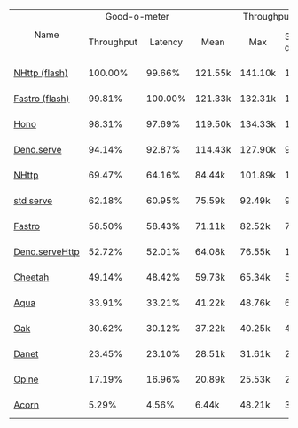 <table>
<tr>
    <td align="center" rowspan="2">Name</td>
    <td align="center" colspan="2">Good-o-meter</td>
    <td align="center" colspan="4">Throughput (rps)</td>
    <td align="center" colspan="3">Latency (ms)</td>
</tr>
<tr>
    <!-- still Name -->
    <td align="center">Throughput</td>
    <td align="center">Latency</td>
    <td align="center">Mean</td>
    <td align="center">Max</td>
    <td align="center">Standard deviation</td>
    <td align="center">Size per second</td>
    <td align="center">Avg</td>
    <td align="center">Min</td>
    <td align="center">Max</td>
</tr><tr>
    <td><a href="./nhttp_flash.ts.md">NHttp (flash)</a></td>
    <td>100.00%</td>
    <td>99.66%</td>
    <td>121.55k</td>
    <td>141.10k</td>
    <td>13.89k</td>
    <td>2.13 MiB</td>
    <td>0.52</td>
    <td>0.36</td>
    <td>1.88</td>
</tr>
<tr>
    <td><a href="./fastro_flash.ts.md">Fastro (flash)</a></td>
    <td>99.81%</td>
    <td>100.00%</td>
    <td>121.33k</td>
    <td>132.31k</td>
    <td>13.58k</td>
    <td>2.13 MiB</td>
    <td>0.52</td>
    <td>0.39</td>
    <td>2.09</td>
</tr>
<tr>
    <td><a href="./hono.ts.md">Hono</a></td>
    <td>98.31%</td>
    <td>97.69%</td>
    <td>119.50k</td>
    <td>134.33k</td>
    <td>14.23k</td>
    <td>2.09 MiB</td>
    <td>0.53</td>
    <td>0.39</td>
    <td>2.96</td>
</tr>
<tr>
    <td><a href="./deno_serve.ts.md">Deno.serve</a></td>
    <td>94.14%</td>
    <td>92.87%</td>
    <td>114.43k</td>
    <td>127.90k</td>
    <td>9.72k</td>
    <td>1.99 MiB</td>
    <td>0.55</td>
    <td>0.41</td>
    <td>2.61</td>
</tr>
<tr>
    <td><a href="./nhttp.ts.md">NHttp</a></td>
    <td>69.47%</td>
    <td>64.16%</td>
    <td>84.44k</td>
    <td>101.89k</td>
    <td>18.09k</td>
    <td>1.38 MiB</td>
    <td>0.80</td>
    <td>0.56</td>
    <td>3.51</td>
</tr>
<tr>
    <td><a href="./deno_std_serve.ts.md">std serve</a></td>
    <td>62.18%</td>
    <td>60.95%</td>
    <td>75.59k</td>
    <td>92.49k</td>
    <td>9.77k</td>
    <td>1.31 MiB</td>
    <td>0.85</td>
    <td>0.49</td>
    <td>3.46</td>
</tr>
<tr>
    <td><a href="./fastro.ts.md">Fastro</a></td>
    <td>58.50%</td>
    <td>58.43%</td>
    <td>71.11k</td>
    <td>82.52k</td>
    <td>7.91k</td>
    <td>1.26 MiB</td>
    <td>0.88</td>
    <td>0.49</td>
    <td>3.65</td>
</tr>
<tr>
    <td><a href="./deno_serveHttp.ts.md">Deno.serveHttp</a></td>
    <td>52.72%</td>
    <td>52.01%</td>
    <td>64.08k</td>
    <td>76.55k</td>
    <td>10.21k</td>
    <td>1.12 MiB</td>
    <td>0.99</td>
    <td>0.56</td>
    <td>3.54</td>
</tr>
<tr>
    <td><a href="./cheetah.ts.md">Cheetah</a></td>
    <td>49.14%</td>
    <td>48.42%</td>
    <td>59.73k</td>
    <td>65.34k</td>
    <td>5.78k</td>
    <td>1.04 MiB</td>
    <td>1.06</td>
    <td>0.77</td>
    <td>3.35</td>
</tr>
<tr>
    <td><a href="./aqua.ts.md">Aqua</a></td>
    <td>33.91%</td>
    <td>33.21%</td>
    <td>41.22k</td>
    <td>48.76k</td>
    <td>6.04k</td>
    <td>0.72 MiB</td>
    <td>1.55</td>
    <td>0.76</td>
    <td>6.04</td>
</tr>
<tr>
    <td><a href="./oak.ts.md">Oak</a></td>
    <td>30.62%</td>
    <td>30.12%</td>
    <td>37.22k</td>
    <td>40.25k</td>
    <td>4.28k</td>
    <td>0.65 MiB</td>
    <td>1.71</td>
    <td>0.93</td>
    <td>4.91</td>
</tr>
<tr>
    <td><a href="./danet.ts.md">Danet</a></td>
    <td>23.45%</td>
    <td>23.10%</td>
    <td>28.51k</td>
    <td>31.61k</td>
    <td>2.77k</td>
    <td>0.50 MiB</td>
    <td>2.23</td>
    <td>1.33</td>
    <td>6.00</td>
</tr>
<tr>
    <td><a href="./opine.ts.md">Opine</a></td>
    <td>17.19%</td>
    <td>16.96%</td>
    <td>20.89k</td>
    <td>25.53k</td>
    <td>2.54k</td>
    <td>0.37 MiB</td>
    <td>3.04</td>
    <td>1.71</td>
    <td>8.16</td>
</tr>
<tr>
    <td><a href="./acorn.ts.md">Acorn</a></td>
    <td>5.29%</td>
    <td>4.56%</td>
    <td>6.44k</td>
    <td>48.21k</td>
    <td>3.40k</td>
    <td>0.10 MiB</td>
    <td>11.31</td>
    <td>4.89</td>
    <td>25.53</td>
</tr>
</table>